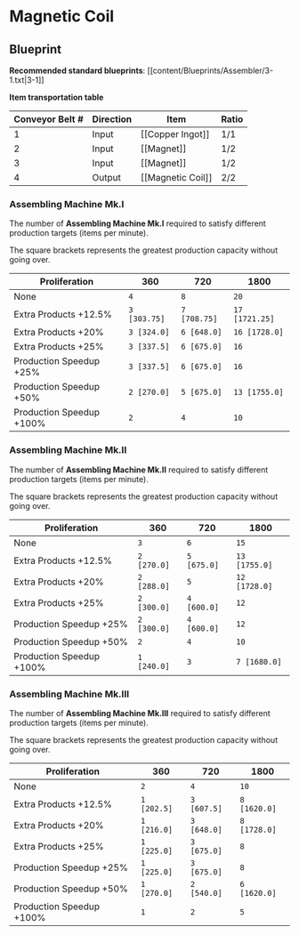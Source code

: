 # Magnetic Coil

## Blueprint

**Recommended standard blueprints**: [[content/Blueprints/Assembler/3-1.txt|3-1]]

**Item transportation table**

| Conveyor Belt # | Direction | Item              | Ratio |
| --------------- | --------- | ----------------- | ----- |
| 1               | Input     | [[Copper Ingot]]  | 1/1   |
| 2               | Input     | [[Magnet]]        | 1/2   |
| 3               | Input     | [[Magnet]]        | 1/2   |
| 4               | Output    | [[Magnetic Coil]] | 2/2   |

### Assembling Machine Mk.I

The number of **Assembling Machine Mk.I** required to satisfy different production targets (items per minute).

The square brackets represents the greatest production capacity without going over.

| Proliferation            | 360          | 720          | 1800           |
| ------------------------ | ------------ | ------------ | -------------- |
| None                     | `4`          | `8`          | `20`           |
| Extra Products +12.5%    | `3 [303.75]` | `7 [708.75]` | `17 [1721.25]` |
| Extra Products +20%      | `3 [324.0]`  | `6 [648.0]`  | `16 [1728.0]`  |
| Extra Products +25%      | `3 [337.5]`  | `6 [675.0]`  | `16`           |
| Production Speedup +25%  | `3 [337.5]`  | `6 [675.0]`  | `16`           |
| Production Speedup +50%  | `2 [270.0]`  | `5 [675.0]`  | `13 [1755.0]`  |
| Production Speedup +100% | `2`          | `4`          | `10`           |

### Assembling Machine Mk.II

The number of **Assembling Machine Mk.II** required to satisfy different production targets (items per minute).

The square brackets represents the greatest production capacity without going over.

| Proliferation            | 360         | 720         | 1800          |
| ------------------------ | ----------- | ----------- | ------------- |
| None                     | `3`         | `6`         | `15`          |
| Extra Products +12.5%    | `2 [270.0]` | `5 [675.0]` | `13 [1755.0]` |
| Extra Products +20%      | `2 [288.0]` | `5`         | `12 [1728.0]` |
| Extra Products +25%      | `2 [300.0]` | `4 [600.0]` | `12`          |
| Production Speedup +25%  | `2 [300.0]` | `4 [600.0]` | `12`          |
| Production Speedup +50%  | `2`         | `4`         | `10`          |
| Production Speedup +100% | `1 [240.0]` | `3`         | `7 [1680.0]`  |

### Assembling Machine Mk.III

The number of **Assembling Machine Mk.III** required to satisfy different production targets (items per minute).

The square brackets represents the greatest production capacity without going over.

| Proliferation            | 360         | 720         | 1800         |
| ------------------------ | ----------- | ----------- | ------------ |
| None                     | `2`         | `4`         | `10`         |
| Extra Products +12.5%    | `1 [202.5]` | `3 [607.5]` | `8 [1620.0]` |
| Extra Products +20%      | `1 [216.0]` | `3 [648.0]` | `8 [1728.0]` |
| Extra Products +25%      | `1 [225.0]` | `3 [675.0]` | `8`          |
| Production Speedup +25%  | `1 [225.0]` | `3 [675.0]` | `8`          |
| Production Speedup +50%  | `1 [270.0]` | `2 [540.0]` | `6 [1620.0]` |
| Production Speedup +100% | `1`         | `2`         | `5`          |
